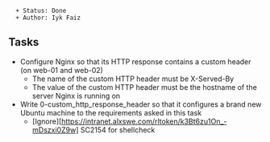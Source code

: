   ```
    + Status: Done
    + Author: Iyk Faiz
  ```
  ## Tasks
  * Configure Nginx so that its HTTP response contains a custom header (on web-01 and web-02)
    * The name of the custom HTTP header must be X-Served-By
    * The value of the custom HTTP header must be the hostname of the server Nginx is running on
  * Write 0-custom_http_response_header so that it configures a brand new Ubuntu machine to the requirements asked in this task
    * [Ignore][https://intranet.alxswe.com/rltoken/k3Bt6zu1On_-mDszxi0Z9w] SC2154  for shellcheck
